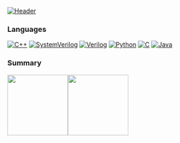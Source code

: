 [![Header](https://raw.githubusercontent.com/omarnaffaa/omarnaffaa/master/profile.gif)](https://omarnaffaa.github.io/Portfolio/)

### Languages

[![C++](https://img.shields.io/badge/-C++-000?&logo=c%2b%2b&logoColor=00599C)](https://github.com/omarnaffaa?tab=repositories&q=&type=&language=c%2B%2B)
[![SystemVerilog](https://img.shields.io/badge/-SystemVerilog-%23000)](https://github.com/omarnaffaa?tab=repositories&q=&type=&language=systemverilog)
[![Verilog](https://img.shields.io/badge/-Verilog-%23000)](https://github.com/omarnaffaa?tab=repositories&q=&type=&language=Verilog)
[![Python](https://img.shields.io/badge/-Python-000?&logo=python)](https://github.com/omarnaffaa?tab=repositories&q=&type=&language=python)
[![C](https://img.shields.io/badge/-C-000?&logo=C)](https://github.com/omarnaffaa?tab=repositories&q=&type=&language=c)
[![Java](https://img.shields.io/badge/-Java-000?&logo=Java&logoColor=007396)](https://github.com/omarnaffaa?tab=repositories&q=&type=&language=java)

### Summary

<a href="https://omarnaffaa.github.io/Portfolio/"><img height="137px" src="https://github-readme-stats.vercel.app/api?username=omarnaffaa&hide_title=true&hide_border=true&show_icons=true&include_all_commits=true&count_private=true&line_height=21&theme=chartreuse-dark" /><!-- wi*quL3fcV --><img height="137px" src="https://github-readme-stats.vercel.app/api/top-langs/?username=omarnaffaa&hide=html&hide_title=true&hide_border=true&layout=compact&langs_count=7&theme=chartreuse-dark" /></a>
